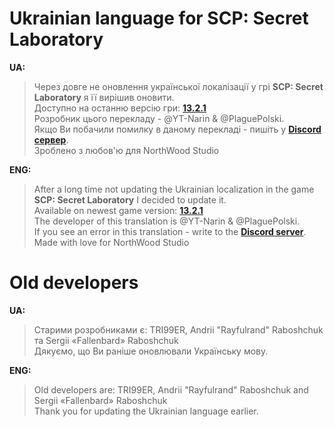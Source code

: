 # Ukrainian language for SCP: Secret Laboratory

**UA:**
> Через довге не оновлення української локалізації у грі **SCP: Secret Laboratory** я її вирішив оновити.  
> Доступно на останню версію гри: **[13.2.1](https://github.com/YT-Narin/Ukraine-language-for-SCP-SL/releases/tag/v3.9.0)**                                                                   
> Розробник цього перекладу - @YT-Narin & @PlaguePolski.                                                            
> Якщо Ви побачили помилку в даному перекладі - пишіть у **[Discord сервер](https://discord.gg/xBYJmpHptk)**.                    
> Зроблено з любов'ю для NorthWood Studio                                                          

**ENG:**
> After a long time not updating the Ukrainian localization in the game **SCP: Secret Laboratory** I decided to update it.                                               
> Available on newest game version: **[13.2.1](https://github.com/YT-Narin/Ukraine-language-for-SCP-SL/releases/tag/v3.9.0)**         
> The developer of this translation is @YT-Narin & @PlaguePolski.                                                 
> If you see an error in this translation - write to the **[Discord server](https://discord.gg/xBYJmpHptk)**.               
> Made with love for NorthWood Studio                                                          


# Old developers
**UA:**
> Старими розробниками є: TRI99ER, Andrii "Rayfulrand" Raboshchuk та Sergii «Fallenbard» Raboshchuk                                    
> Дякуємо, що Ви раніше оновлювали Українську мову.                                                         

**ENG:**
> Old developers are: TRI99ER, Andrii "Rayfulrand" Raboshchuk and Sergii «Fallenbard» Raboshchuk                                           
> Thank you for updating the Ukrainian language earlier.                                                              
